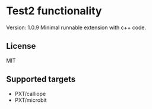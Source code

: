 # Test2 functionality

Version: 1.0.9
Minimal runnable extension with c++ code.

## License

MIT

## Supported targets

- PXT/calliope
- PXT/microbit

